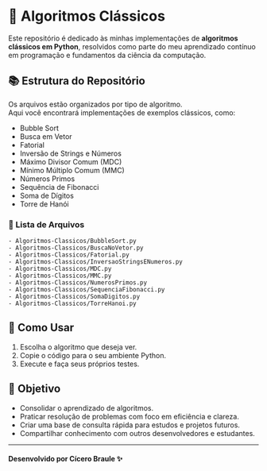 # 📘 Algoritmos Clássicos

Este repositório é dedicado às minhas implementações de **algoritmos clássicos em Python**, resolvidos como parte do meu aprendizado contínuo em programação e fundamentos da ciência da computação.

## 📚 Estrutura do Repositório

Os arquivos estão organizados por tipo de algoritmo.  
Aqui você encontrará implementações de exemplos clássicos, como:

- Bubble Sort  
- Busca em Vetor  
- Fatorial  
- Inversão de Strings e Números  
- Máximo Divisor Comum (MDC)  
- Mínimo Múltiplo Comum (MMC)  
- Números Primos  
- Sequência de Fibonacci  
- Soma de Dígitos  
- Torre de Hanói  

### 📂 Lista de Arquivos

```
- Algoritmos-Classicos/BubbleSort.py
- Algoritmos-Classicos/BuscaNoVetor.py
- Algoritmos-Classicos/Fatorial.py
- Algoritmos-Classicos/InversaoStringsENumeros.py
- Algoritmos-Classicos/MDC.py
- Algoritmos-Classicos/MMC.py
- Algoritmos-Classicos/NumerosPrimos.py
- Algoritmos-Classicos/SequenciaFibonacci.py
- Algoritmos-Classicos/SomaDigitos.py
- Algoritmos-Classicos/TorreHanoi.py
```

## 🚀 Como Usar

1. Escolha o algoritmo que deseja ver.  
2. Copie o código para o seu ambiente Python.  
3. Execute e faça seus próprios testes.  

## 🎯 Objetivo

- Consolidar o aprendizado de algoritmos.  
- Praticar resolução de problemas com foco em eficiência e clareza.  
- Criar uma base de consulta rápida para estudos e projetos futuros.  
- Compartilhar conhecimento com outros desenvolvedores e estudantes.  

---

#### Desenvolvido por Cícero Braule ✨
